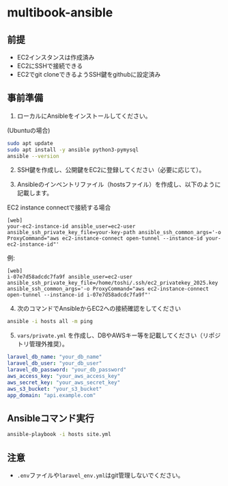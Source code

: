 # multibook-ansible

## 前提
- EC2インスタンスは作成済み
- EC2にSSHで接続できる
- EC2でgit cloneできるようSSH鍵をgithubに設定済み

## 事前準備

1. ローカルにAnsibleをインストールしてください。

(Ubuntuの場合)
```sh
sudo apt update
sudo apt install -y ansible python3-pymysql
ansible --version
```

2. SSH鍵を作成し、公開鍵をEC2に登録してください（必要に応じて）。

3. Ansibleのインベントリファイル（hostsファイル）を作成し、以下のように記載します。

EC2 instance connectで接続する場合
```
[web]
your-ec2-instance-id ansible_user=ec2-user ansible_ssh_private_key_file=your-key-path ansible_ssh_common_args='-o ProxyCommand="aws ec2-instance-connect open-tunnel --instance-id your-ec2-instance-id"'
```
例:
```
[web]
i-07e7d58adcdc7fa9f ansible_user=ec2-user ansible_ssh_private_key_file=/home/toshi/.ssh/ec2_privatekey_2025.key ansible_ssh_common_args='-o ProxyCommand="aws ec2-instance-connect open-tunnel --instance-id i-07e7d58adcdc7fa9f"'
```

4. 次のコマンドでAnsibleからEC2への接続確認をしてください

```sh
ansible -i hosts all -m ping
```

5. `vars/private.yml` を作成し、DBやAWSキー等を記載してください（リポジトリ管理外推奨）。

```yaml
laravel_db_name: "your_db_name"
laravel_db_user: "your_db_user"
laravel_db_password: "your_db_password"
aws_access_key: "your_aws_access_key"
aws_secret_key: "your_aws_secret_key"
aws_s3_bucket: "your_s3_bucket"
app_domain: "api.example.com"
```

## Ansibleコマンド実行

```sh
ansible-playbook -i hosts site.yml
```

## 注意
- `.env`ファイルや`laravel_env.yml`はgit管理しないでください。